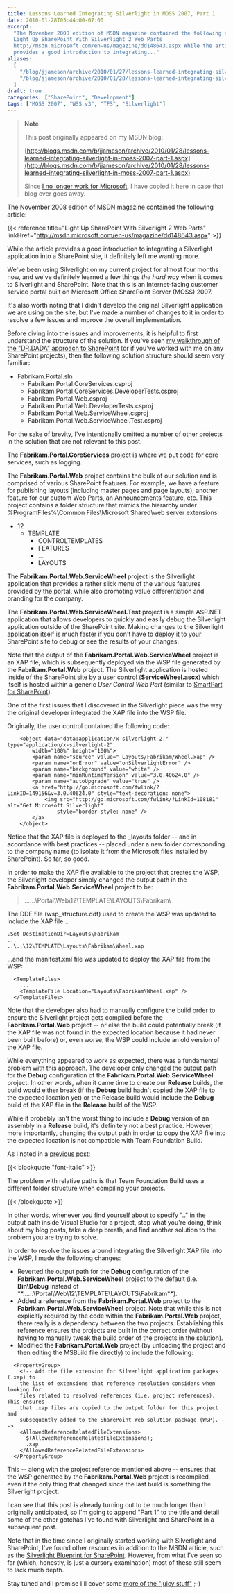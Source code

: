 ```yaml
---
title: Lessons Learned Integrating Silverlight in MOSS 2007, Part 1
date: 2010-01-28T05:44:00-07:00
excerpt:
  "The November 2008 edition of MSDN magazine contained the following article:
  Light Up SharePoint With Silverlight 2 Web Parts
  http://msdn.microsoft.com/en-us/magazine/dd148643.aspx While the article
  provides a good introduction to integrating..."
aliases:
  [
    "/blog/jjameson/archive/2010/01/27/lessons-learned-integrating-silverlight-in-moss-2007-part-1.aspx",
    "/blog/jjameson/archive/2010/01/28/lessons-learned-integrating-silverlight-in-moss-2007-part-1.aspx",
  ]
draft: true
categories: ["SharePoint", "Development"]
tags: ["MOSS 2007", "WSS v3", "TFS", "Silverlight"]
---
```


> **Note**
>
> This post originally appeared on my MSDN blog:
>
> [http://blogs.msdn.com/b/jjameson/archive/2010/01/28/lessons-learned-integrating-silverlight-in-moss-2007-part-1.aspx](http://blogs.msdn.com/b/jjameson/archive/2010/01/28/lessons-learned-integrating-silverlight-in-moss-2007-part-1.aspx)
>
> Since
> [I no longer work for Microsoft](/blog/jjameson/2011/09/02/last-day-with-microsoft),
> I have copied it here in case that blog ever goes away.

The November 2008 edition of MSDN magazine contained the following article:

{{< reference title="Light Up SharePoint With Silverlight 2 Web Parts"
linkHref="http://msdn.microsoft.com/en-us/magazine/dd148643.aspx" >}}

While the article provides a good introduction to integrating a Silverlight
application into a SharePoint site, it definitely left me wanting more.

We've been using Silverlight on my current project for almost four months now,
and we've definitely learned a few things *the hard way* when it comes to
Silverlight and SharePoint. Note that this is an Internet-facing customer
service portal built on Microsoft Office SharePoint Server (MOSS) 2007.

It's also worth noting that I didn't develop the original Silverlight
application we are using on the site, but I've made a number of changes to it in
order to resolve a few issues and improve the overall implementation.

Before diving into the issues and improvements, it is helpful to first
understand the structure of the solution. If you've seen
[my walkthrough of the "DR.DADA" approach to SharePoint](/blog/jjameson/2009/09/28/sample-walkthrough-of-the-dr-dada-approach-to-sharepoint)
(or if you've worked with me on any SharePoint projects), then the following
solution structure should seem very familiar:

- Fabrikam.Portal.sln
  - Fabrikam.Portal.CoreServices.csproj
  - Fabrikam.Portal.CoreServices.DeveloperTests.csproj
  - Fabrikam.Portal.Web.csproj
  - Fabrikam.Portal.Web.DeveloperTests.csproj
  - Fabrikam.Portal.Web.ServiceWheel.csproj
  - Fabrikam.Portal.Web.ServiceWheel.Test.csproj

For the sake of brevity, I've intentionally omitted a number of other projects
in the solution that are not relevant to this post.

The **Fabrikam.Portal.CoreServices** project is where we put code for core
services, such as logging.

The **Fabrikam.Portal.Web** project contains the bulk of our solution and is
comprised of various SharePoint features. For example, we have a feature for
publishing layouts (including master pages and page layouts), another feature
for our custom Web Parts, an Announcements feature, etc. This project contains a
folder structure that mimics the hierarchy under %ProgramFiles%\Common
Files\Microsoft Shared\web server extensions:

- 12
  - TEMPLATE
    - CONTROLTEMPLATES
    - FEATURES
    - ...
    - LAYOUTS

The **Fabrikam.Portal.Web.ServiceWheel** project is the Silverlight application
that provides a rather slick menu of the various features provided by the
portal, while also promoting value differentiation and branding for the company.

The **Fabrikam.Portal.Web.ServiceWheel.Test** project is a simple ASP.NET
application that allows developers to quickly and easily debug the Silverlight
application outside of the SharePoint site. Making changes to the Silverlight
application itself is much faster if you don't have to deploy it to your
SharePoint site to debug or see the results of your changes.

Note that the output of the **Fabrikam.Portal.Web.ServiceWheel** project is an
XAP file, which is subsequently deployed via the WSP file generated by the
**Fabrikam.Portal.Web** project. The Silverlight application is hosted inside of
the SharePoint site by a user control (**ServiceWheel.ascx**) which itself is
hosted within a generic *User Control Web Part* (similar to
[SmartPart for SharePoint](http://www.codeplex.com/smartpart)).

One of the first issues that I discovered in the Silverlight piece was the way
the original developer integrated the XAP file into the WSP file.

Originally, the user control contained the following code:

```
    <object data="data:application/x-silverlight-2," type="application/x-silverlight-2"
        width="100%" height="100%">
        <param name="source" value="_Layouts/Fabrikam/Wheel.xap" />
        <param name="onError" value="onSilverlightError" />
        <param name="background" value="white" />
        <param name="minRuntimeVersion" value="3.0.40624.0" />
        <param name="autoUpgrade" value="true" />
        <a href="http://go.microsoft.com/fwlink/?LinkID=149156&v=3.0.40624.0" style="text-decoration: none">
            <img src="http://go.microsoft.com/fwlink/?LinkId=108181" alt="Get Microsoft Silverlight"
                style="border-style: none" />
        </a>
    </object>
```

Notice that the XAP file is deployed to the \_layouts folder -- and in
accordance with best practices -- placed under a new folder corresponding to the
company name (to isolate it from the Microsoft files installed by SharePoint).
So far, so good.

In order to make the XAP file available to the project that creates the WSP, the
Silverlight developer simply changed the output path in the
**Fabrikam.Portal.Web.ServiceWheel** project to be:

> ..\..\..\Portal\Web\12\TEMPLATE\LAYOUTS\Fabrikam\

The DDF file (wsp\_structure.ddf) used to create the WSP was updated to include
the XAP file...

```
.Set DestinationDir=Layouts\Fabrikam
...
..\..\12\TEMPLATE\Layouts\Fabrikam\Wheel.xap
```

...and the manifest.xml file was updated to deploy the XAP file from the WSP:

```
  <TemplateFiles>
    ...
    <TemplateFile Location="Layouts\Fabrikam\Wheel.xap" />
  </TemplateFiles>
```

Note that the developer also had to manually configure the build order to ensure
the Silverlight project gets compiled before the **Fabrikam.Portal.Web** project
-- or else the build could potentially break (if the XAP file was not found in
the expected location because it had never been built before) or, even worse,
the WSP could include an old version of the XAP file.

While everything appeared to work as expected, there was a fundamental problem
with this approach. The developer only changed the output path for the **Debug**
configuration of the **Fabrikam.Portal.Web.ServiceWheel** project. In other
words, when it came time to create our **Release** builds, the build would
either break (if the **Debug** build hadn't copied the XAP file to the expected
location yet) or the Release build would include the **Debug** build of the XAP
file in the **Release** build of the WSP.

While it probably isn't the worst thing to include a **Debug** version of an
assembly in a **Release** build, it's definitely not a best practice. However,
more importantly, changing the output path in order to copy the XAP file into
the expected location is not compatible with Team Foundation Build.

As I noted in a
[previous post](/blog/jjameson/2009/11/18/building-sharepoint-wsps-with-team-foundation-build):

{{< blockquote "font-italic" >}}

The problem with relative paths is that Team Foundation Build uses a different
folder structure when compiling your projects.

{{< /blockquote >}}

In other words, whenever you find yourself about to specify ".." in the output
path inside Visual Studio for a project, stop what you're doing, think about my
blog posts, take a deep breath, and find another solution to the problem you are
trying to solve.

In order to resolve the issues around integrating the Silverlight XAP file into
the WSP, I made the following changes:

- Reverted the output path for the **Debug** configuration of the
  **Fabrikam.Portal.Web.ServiceWheel** project to the default (i.e.
  **Bin\Debug** instead of
  **..\..\..\Portal\Web\12\TEMPLATE\LAYOUTS\Fabrikam\**).
- Added a reference from the **Fabrikam.Portal.Web** project to the
  **Fabrikam.Portal.Web.ServiceWheel** project. Note that while this is not
  explicitly required by the code within the **Fabrikam.Portal.Web** project,
  there really is a dependency between the two projects. Establishing this
  reference ensures the projects are built in the correct order (without having
  to manually tweak the build order of the projects in the solution).
- Modified the **Fabrikam.Portal.Web** project (by unloading the project and
  then editing the MSBuild file directly) to include the following:

```
  <PropertyGroup>
    <!-- Add the file extension for Silverlight application packages (.xap) to
    the list of extensions that reference resolution considers when looking for
    files related to resolved references (i.e. project references). This ensures
    that .xap files are copied to the output folder for this project and
    subsequently added to the SharePoint Web solution package (WSP). -->
    <AllowedReferenceRelatedFileExtensions>
      $(AllowedReferenceRelatedFileExtensions);
      .xap
    </AllowedReferenceRelatedFileExtensions>
  </PropertyGroup>
```

This -- along with the project reference mentioned above -- ensures that the WSP
generated by the **Fabrikam.Portal.Web** project is recompiled, even if the only
thing that changed since the last build is something the Silverlight project.

I can see that this post is already turning out to be much longer than I
originally anticipated, so I'm going to append "Part 1" to the title and detail
some of the other gotchas I've found with Silverlight and SharePoint in a
subsequent post.

Note that in the time since I originally started working with Silverlight and
SharePoint, I've found other resources in addition to the MSDN article, such as
the
[Silverlight Blueprint for SharePoint](http://msdn.microsoft.com/en-us/sharepoint/cc303301.aspx).
However, from what I've seen so far (which, honestly, is just a cursory
examination) most of these still seem to lack much depth.

Stay tuned and I promise I'll cover some
[more of the "juicy stuff"](/blog/jjameson/2010/01/29/lessons-learned-integrating-silverlight-in-moss-2007-part-2)
;-)
